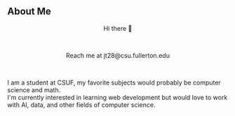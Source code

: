 ## About Me <br/>
<p align="center"> Hi there 👋 </p> <br/>
<p align="center"> Reach me at jt28@csu.fullerton.edu </p><br/>

I am a student at CSUF, my favorite subjects would probably be computer science and math. <br/>
I'm currently interested in learning web development but would love to work with AI, data, and other fields of computer science.

